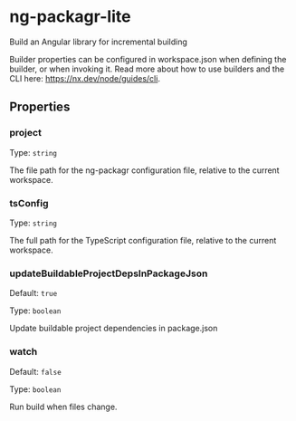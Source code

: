 # ng-packagr-lite

Build an Angular library for incremental building

Builder properties can be configured in workspace.json when defining the builder, or when invoking it.
Read more about how to use builders and the CLI here: https://nx.dev/node/guides/cli.

## Properties

### project

Type: `string`

The file path for the ng-packagr configuration file, relative to the current workspace.

### tsConfig

Type: `string`

The full path for the TypeScript configuration file, relative to the current workspace.

### updateBuildableProjectDepsInPackageJson

Default: `true`

Type: `boolean`

Update buildable project dependencies in package.json

### watch

Default: `false`

Type: `boolean`

Run build when files change.
